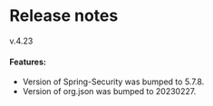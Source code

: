 # Release notes

v.4.23

#### Features:

* Version of Spring-Security was bumped to 5.7.8.
* Version of org.json was bumped to 20230227.
